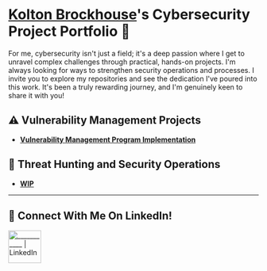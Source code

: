 # <a href="https://www.linkedin.com/in/kolton-brockhouse-08b552158/">Kolton Brockhouse</a>'s Cybersecurity Project Portfolio 🔐

For me, cybersecurity isn't just a field; it's a deep passion where I get to unravel complex challenges through practical, hands-on projects.  I'm always looking for ways to strengthen security operations and processes. I invite you to explore my repositories and see the dedication I've poured into this work. It's been a truly rewarding journey, and I'm genuinely keen to share it with you!


## ⚠️ Vulnerability Management Projects

- **[Vulnerability Management Program Implementation](https://github.com/koltonbrockhouse/vulnerability-management-program)**


## 🚨 Threat Hunting and Security Operations

- **[WIP]()**

<hr/>

## 🤳 Connect With Me On LinkedIn!


[<img align="middle" alt="___________ | LinkedIn" width="66px" src="https://cdn.jsdelivr.net/npm/simple-icons@v3/icons/linkedin.svg" />][linkedin]



[linkedin]: https://linkedin.com/in/kolton-brockhouse-08b552158/






<!--
<img width="35" alt="image" src="https://github.com/user-attachments/assets/2f41c7cd-5ea8-4475-b451-a37161b6c3fb"> 
<img width="35" alt="image" src="https://github.com/user-attachments/assets/77649969-9910-4994-8b96-74a116cfb2a8">
-->
